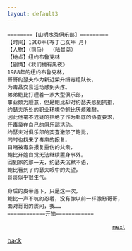 ```yaml
---
layout: default3
---
```




```
========【山明水秀俱乐部】=========
【时间】1988年(写于己亥年 月)
【人物】（司马） （陆景尧）
【地点】纽约布鲁克林
【剧情】《我们拥有黑夜》
1988年的纽约布鲁克林，
哥哥约瑟夫作为新近荣升缉毒组队长，
为毒品交易活动感到头疼。
弟弟鲍比打理着一家大型俱乐部，
事业颇为顺意，但是鲍比却对约瑟夫感到抗拒，
约瑟夫所处的职业环境令鲍比厌烦难耐。
因此他毫不迟疑的拒绝了作为卧底的协查要求，
任毒枭在自己的俱乐部活动。
约瑟夫对俱乐部的突查激怒了鲍比，
同时也找来了毒枭的报复。
目睹被毒枭报复重伤的父亲，
鲍比开始自觉无法继续置身事外。
回到家的那一天，约瑟夫沉默不语，
鲍比看到了约瑟夫眼中的失望，
哥哥似乎很生气。

身后的皮带落下，只是这一次，
鲍比一声不吭的忍着，没有像以前一样激怒哥哥，
面对哥哥的质问，我……
============开始============
```





<p style="text-align:center"><a href="./dx-csj1.html">next</a></p>

[back](./my-page.html)
